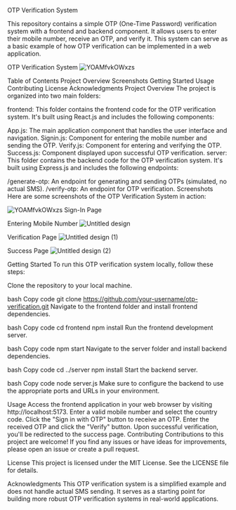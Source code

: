 OTP Verification System

This repository contains a simple OTP (One-Time Password) verification system with a frontend and backend component. 
It allows users to enter their mobile number, receive an OTP, and verify it. 
This system can serve as a basic example of how OTP verification can be implemented in a web application.


OTP Verification System
![YOAMfvkOWxzs](https://github.com/ravikr9102/OTP-Verification/assets/97108305/ecce65a7-eb50-4430-9c95-478f02bc631c)

Table of Contents
Project Overview
Screenshots
Getting Started
Usage
Contributing
License
Acknowledgments
Project Overview
The project is organized into two main folders:

frontend: This folder contains the frontend code for the OTP verification system. It's built using React.js and includes the following components:

App.js: The main application component that handles the user interface and navigation.
Signin.js: Component for entering the mobile number and sending the OTP.
Verify.js: Component for entering and verifying the OTP.
Success.js: Component displayed upon successful OTP verification.
server: This folder contains the backend code for the OTP verification system. It's built using Express.js and includes the following endpoints:

/generate-otp: An endpoint for generating and sending OTPs (simulated, no actual SMS).
/verify-otp: An endpoint for OTP verification.
Screenshots
Here are some screenshots of the OTP Verification System in action:

![YOAMfvkOWxzs](https://github.com/ravikr9102/OTP-Verification/assets/97108305/ecce65a7-eb50-4430-9c95-478f02bc631c)
Sign-In Page

Entering Mobile Number
![Untitled design](https://github.com/ravikr9102/OTP-Verification/assets/97108305/c6c87c40-abfd-4c1d-9b1c-aeebdcf10574)

Verification Page
![Untitled design (1)](https://github.com/ravikr9102/OTP-Verification/assets/97108305/e73c2fa3-897e-4737-8b52-6931ce9cf23f)

Success Page
![Untitled design (2)](https://github.com/ravikr9102/OTP-Verification/assets/97108305/dda5936b-98b4-4a68-908f-9f97d0e53886)

Getting Started
To run this OTP verification system locally, follow these steps:

Clone the repository to your local machine.

bash
Copy code
git clone https://github.com/your-username/otp-verification.git
Navigate to the frontend folder and install frontend dependencies.

bash
Copy code
cd frontend
npm install
Run the frontend development server.

bash
Copy code
npm start
Navigate to the server folder and install backend dependencies.

bash
Copy code
cd ../server
npm install
Start the backend server.

bash
Copy code
node server.js
Make sure to configure the backend to use the appropriate ports and URLs in your environment.

Usage
Access the frontend application in your web browser by visiting http://localhost:5173.
Enter a valid mobile number and select the country code.
Click the "Sign in with OTP" button to receive an OTP.
Enter the received OTP and click the "Verify" button.
Upon successful verification, you'll be redirected to the success page.
Contributing
Contributions to this project are welcome! If you find any issues or have ideas for improvements, please open an issue or create a pull request.

License
This project is licensed under the MIT License. See the LICENSE file for details.

Acknowledgments
This OTP verification system is a simplified example and does not handle actual SMS sending. It serves as a starting point for building more robust OTP verification systems in real-world applications.
